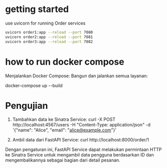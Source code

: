 # getting started
use uvicorn for running Order services

```bash
uvicorn order1:app --reload --port 7080
uvicorn order2:app --reload --port 7081
uvicorn order3:app --reload --port 7082
```



# how to run docker compose
Menjalankan Docker Compose:
Bangun dan jalankan semua layanan:

docker-compose up --build

# Pengujian
1. Tambahkan data ke Sinatra Service:
curl -X POST http://localhost:4567/users -H "Content-Type: application/json" -d '{"name": "Alice", "email": "alice@example.com"}'

2. Ambil data dari FastAPI Service:
curl http://localhost:8000/order/1

Dengan pengaturan ini, FastAPI Service dapat melakukan permintaan HTTP ke Sinatra Service untuk mengambil data pengguna berdasarkan ID dan mengembalikannya sebagai bagian dari detail pesanan.